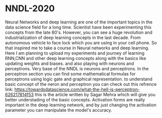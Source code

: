 # NNDL-2020
Neural Networks and deep learning are one of the important topics in the data science field for a long time. 
Scientist have been experimenting this concepts from the late 80's. 
However, you can see a huge revolution and industrialization of deep learning concepts in the last decade.
From autonomous vehicle to face lock which you are using in your cell phone.
So that inspired me to take a course in Neural networks and deep learning.
Here I am planning to upload my experiments and journey of learning RNN,CNN and other deep learning concepts along with the basics like updating weights and biases. 
and also playing with neurons and perceptrons.
Very base of the NNDL is neurons and perceptrons. 
In the perceptron section you can find some mathematical formulas for perceptrons using logic gate and graphical representation.
to understand basic concept of the neron and perceptron you can check out this refrence link:
https://towardsdatascience.com/what-the-hell-is-perceptron-626217814f53 this is the article written by Sagar Mehra which will give you better understading of the basic concepts.
Activation forms are really important in the deep learning network, and by just changing the activation parameter you can manipulate the model's accuracy.
